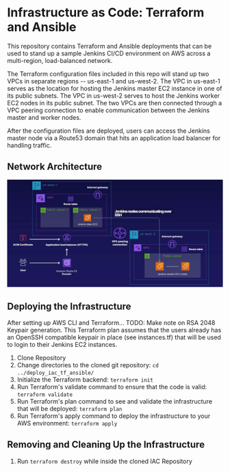 # Infrastructure as Code: Terraform and Ansible
This repository contains Terraform and Ansible deployments that can be used to stand up a sample Jenkins CI/CD environment on AWS across a multi-region, load-balanced network. 

The Terraform configuration files included in this repo will stand up two VPCs in separate regions -- us-east-1 and us-west-2. The VPC in us-east-1 serves as the location for hosting the Jenkins master EC2 instance in one of its public subnets. The VPC in us-west-2 serves to host the Jenkins worker EC2 nodes in its public subnet. The two VPCs are then connected through a VPC peering connection to enable communication between the Jenkins master and worker nodes. 

After the configuration files are deployed, users can access the Jenkins master node via a Route53 domain that hits an application load balancer for handling traffic. 

## Network Architecture
![Network Architecture](./docs/architecture.png)

## Deploying the Infrastructure
After setting up AWS CLI and Terraform... 
TODO: Make note on RSA 2048 Keypair generation. This Terraform plan assumes that the users already has an OpenSSH compatible keypair in place (see instances.tf) that will be used to login to their Jenkins EC2 instances. 
1. Clone Repository
2.  Change directories to the cloned git repository: `cd ../deploy_iac_tf_ansible/`
3.  Initialize the Terraform backend: `terraform init`
4.  Run Terraform's validate command to ensure that the code is valid: `terraform validate`
5.  Run Terraform's plan command to see and validate the infrastructure that will be deployed: `terraform plan`
6.  Run Terraform's apply command to deploy the infrastructure to your AWS environment: `terraform apply`

## Removing and Cleaning Up the Infrastructure
1. Run `terraform destroy` while inside the cloned IAC Repository